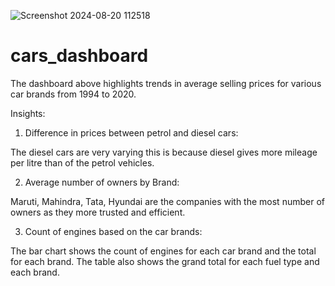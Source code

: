 ![Screenshot 2024-08-20 112518](https://github.com/user-attachments/assets/5c80a267-c43e-4a10-92af-fd3142e9634c)

# cars_dashboard
The dashboard above highlights trends in average selling prices for various car brands from 1994 to 2020.

Insights:

1. Difference in prices between petrol and diesel cars:

The diesel cars are very varying this is because diesel gives more mileage per litre than of the petrol vehicles.

2. Average number of owners by Brand:

Maruti, Mahindra, Tata, Hyundai are the companies with the most number of owners as they more trusted and efficient.

3. Count of engines based on the car brands:

The bar chart shows the count of engines for each car brand and the total for each brand.
The table also shows the grand total for each fuel type and each brand.
